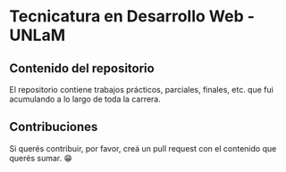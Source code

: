 # Tecnicatura en Desarrollo Web - UNLaM
## Contenido del repositorio
El repositorio contiene trabajos prácticos, parciales, finales, etc. que fui acumulando a lo largo de toda la carrera.

## Contribuciones
Si querés contribuir, por favor, creá un pull request con el contenido que querés sumar. 😁
